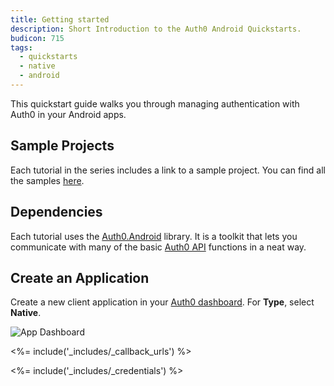 ```yaml
---
title: Getting started
description: Short Introduction to the Auth0 Android Quickstarts.
budicon: 715
tags:
  - quickstarts
  - native
  - android
---
```


This quickstart guide walks you through managing authentication with Auth0 in your Android apps.

## Sample Projects

Each tutorial in the series includes a link to a sample project. You can find all the samples [here](https://github.com/auth0-samples/auth0-android-sample).

## Dependencies

Each tutorial uses the [Auth0.Android](https://github.com/auth0/Auth0.Android) library. It is a toolkit that lets you communicate with many of the basic [Auth0 API](https://auth0.com/docs/api) functions in a neat way.

## Create an Application

Create a new client application in your [Auth0 dashboard](${manage_url}/#/applications). For **Type**, select **Native**.

![App Dashboard](/media/articles/angularjs/app_dashboard.png)

<%= include('_includes/_callback_urls') %>

<%= include('_includes/_credentials') %>
